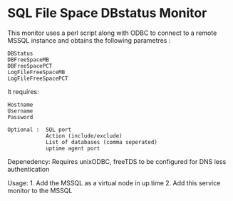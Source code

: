 SQL File Space DBstatus Monitor
===================
This monitor uses a perl script along with ODBC to connect to a remote MSSQL instance and obtains the following parametres :

	DBStatus 
	DBFreeSpaceMB 
	DBFreeSpacePCT 
	LogFileFreeSpaceMB 
	LogFileFreeSpacePCT 


It requires:

	Hostname
	Username
	Password
	
	Optional : 	SQL port 
			 	Action (include/exclude)
			 	List of databases (comma seperated)
			 	uptime agent port
	
	

Depenedency: Requires unixODBC, freeTDS to be configured for DNS less authentication

Usage: 
	1. Add the MSSQL as a virtual node in up.time
	2. Add this service monitor to the MSSQL 
